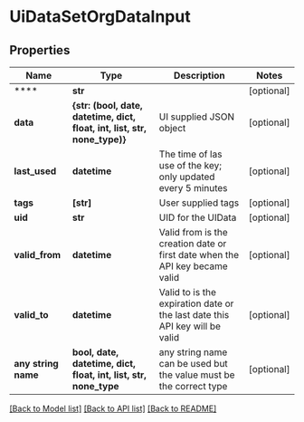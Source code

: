 # UiDataSetOrgDataInput


## Properties
Name | Type | Description | Notes
------------ | ------------- | ------------- | -------------
**** | **str** |  | [optional] 
**data** | **{str: (bool, date, datetime, dict, float, int, list, str, none_type)}** | UI supplied JSON object | [optional] 
**last_used** | **datetime** | The time of las use of the key; only updated every 5 minutes | [optional] 
**tags** | **[str]** | User supplied tags | [optional] 
**uid** | **str** | UID for the UIData | [optional] 
**valid_from** | **datetime** | Valid from is the creation date or first date when the API key became valid | [optional] 
**valid_to** | **datetime** | Valid to is the expiration date or the last date this API key will be valid | [optional] 
**any string name** | **bool, date, datetime, dict, float, int, list, str, none_type** | any string name can be used but the value must be the correct type | [optional]

[[Back to Model list]](../README.md#documentation-for-models) [[Back to API list]](../README.md#documentation-for-api-endpoints) [[Back to README]](../README.md)


